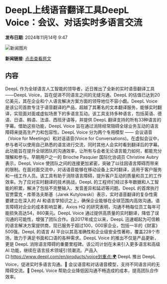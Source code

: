 # DeepL上线语音翻译工具DeepL Voice：会议、对话实时多语言交流

**发布日期**: 2024年11月14号 9:47

![新闻图片](https://upload.chinaz.com/2024/1114/6386717442570054461880004.png)

**新闻链接**: [点击查看原文](https://www.aibase.com/zh/news/13222)

## 内容

DeepL 作为全球语言人工智能的领导者，近日推出了全新的实时语音翻译工具 ——DeepL Voice，旨在促进不同语言之间的无缝沟通。DeepL 的估值已达到20亿美元，其在企业和个人语言解决方案方面的领导地位不容小觑。DeepL Voice 是该公司首款专注于语音翻译的产品，超越了其著名的文本翻译服务，能够实时翻译，实现面对面或虚拟场景下的多语言互动。该工具支持多种语言，包括英语、德语、日语、韩语、法语、西班牙语等，并提供 DeepL 翻译支持的所有33种语言的字幕。借助这些功能，DeepL Voice 旨在通过消除经常阻碍全球业务互动的语言障碍来提高生产力和包容性。DeepL Voice 分为两个专用模型 —— 会议语音（Voice for Meetings）和对话语音(Voice for Conversations)。在虚拟会议中，参与者可以使用自己熟悉的语言进行交流，同时其他人会实时看到翻译后的字幕。此功能旨在提升全球团队的沟通效率，让所有与会者无论语言能力如何，都能充分理解和参与。早期用户之一的 Brioche Pasquier 国际化协调员 Christine Aubry 表示，DeepL Voice 使团队之间的连接更加紧密，突破了以往因语言障碍而带来的限制。在面对面交流中，对话语音能够在移动设备上实时翻译，适用于客户服务和一线工作人员。该工具有助于消除语言障碍，提升客户互动的质量和员工的工作效率。为了应对实时翻译的技术挑战，DeepL 的工程师们经过多年数据和人工智能的积累，解决了包括不完整输入、发音差异和延迟等问题。DeepL 的首席执行官贾雷克・库蒂洛夫斯基（Jarek Kutylowski）表示，实时语音翻译的复杂性需要建立在深入的 AI 和语言学知识之上，确保企业能够在全球范围内高效沟通。语言障碍对企业的成本影响显著，Axios HQ 的研究表明，沟通不畅每位员工每年可能损失高达54，860美元。DeepL Voice 通过提供高质量的实时翻译，降低了误沟通的可能性，增强了团队合作。自2017年成立以来，DeepL 迅速崛起为可信赖的语言解决方案提供商，现已服务于超过100，000家企业，包括一半的《财富》500强。DeepL 的语言 AI 平台以其高准确性和企业级安全性著称，覆盖228个市场，致力于满足书面和口语的各种需求。DeepL Voice 的推出不仅是产品更新，更是 DeepL 消除语言障碍的重要里程碑。该公司计划在未来引入更多语言和高级AI 功能，继续在语言技术领域引领潮流。产品入口:https://www.deepl.com/en/products/voice划重点:🌍 DeepL 推出 DeepL Voice，促进实时多语言沟通。💬 会议语音和对话语音模型，支持不同语言间的无障碍交流。💸 DeepL Voice 帮助企业降低因沟通不畅造成的成本，提高团队合作效率。

